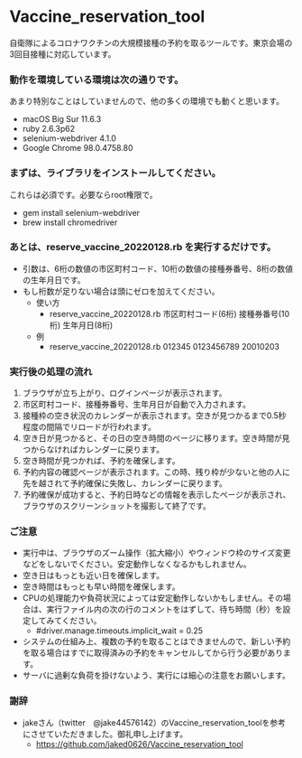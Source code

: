 # Vaccine_reservation_tool
自衛隊によるコロナワクチンの大規模接種の予約を取るツールです。東京会場の3回目接種に対応しています。

### 動作を環境している環境は次の通りです。
あまり特別なことはしていませんので、他の多くの環境でも動くと思います。
- macOS Big Sur 11.6.3
- ruby 2.6.3p62
- selenium-webdriver 4.1.0
- Google Chrome 98.0.4758.80

### まずは、ライブラリをインストールしてください。
これらは必須です。必要ならroot権限で。
- gem install selenium-webdriver
- brew install chromedriver

### あとは、reserve_vaccine_20220128.rb を実行するだけです。
- 引数は、6桁の数値の市区町村コード、10桁の数値の接種券番号、8桁の数値の生年月日です。
- もし桁数が足りない場合は頭にゼロを加えてください。
  - 使い方
    - reserve_vaccine_20220128.rb 市区町村コード(6桁) 接種券番号(10桁) 生年月日(8桁)
  - 例
    - reserve_vaccine_20220128.rb 012345 0123456789 20010203

### 実行後の処理の流れ
1. ブラウザが立ち上がり、ログインページが表示されます。
2. 市区町村コード、接種券番号、生年月日が自動で入力されます。
3. 接種枠の空き状況のカレンダーが表示されます。空きが見つかるまで0.5秒程度の間隔でリロードが行われます。
4. 空き日が見つかると、その日の空き時間のページに移ります。空き時間が見つからなければカレンダーに戻ります。
5. 空き時間が見つかれば、予約を確保します。
6. 予約内容の確認ページが表示されます。この時、残り枠が少ないと他の人に先を越されて予約確保に失敗し、カレンダーに戻ります。
7. 予約確保が成功すると、予約日時などの情報を表示したページが表示され、ブラウザのスクリーンショットを撮影して終了です。

### ご注意
- 実行中は、ブラウザのズーム操作（拡大縮小）やウィンドウ枠のサイズ変更などをしないでください。安定動作しなくなるかもしれません。
- 空き日はもっとも近い日を確保します。
- 空き時間はもっとも早い時間を確保します。
- CPUの処理能力や負荷状況によっては安定動作しないかもしません。その場合は、実行ファイル内の次の行のコメントをはずして、待ち時間（秒）を設定してみてください。
  - #driver.manage.timeouts.implicit_wait = 0.25
- システムの仕組み上、複数の予約を取ることはできませんので、新しい予約を取る場合はすでに取得済みの予約をキャンセルしてから行う必要があります。
- サーバに過剰な負荷を掛けないよう、実行には細心の注意をお願いします。

### 謝辞
- jakeさん（twitter　@jake44576142）のVaccine_reservation_toolを参考にさせていただきました。御礼申し上げます。
  - https://github.com/jaked0626/Vaccine_reservation_tool
